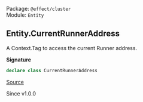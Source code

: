 Package: `@effect/cluster`<br />
Module: `Entity`<br />

## Entity.CurrentRunnerAddress

A Context.Tag to access the current Runner address.

**Signature**

```ts
declare class CurrentRunnerAddress
```

[Source](https://github.com/Effect-TS/effect/tree/main/packages/cluster/src/Entity.ts#L376)

Since v1.0.0